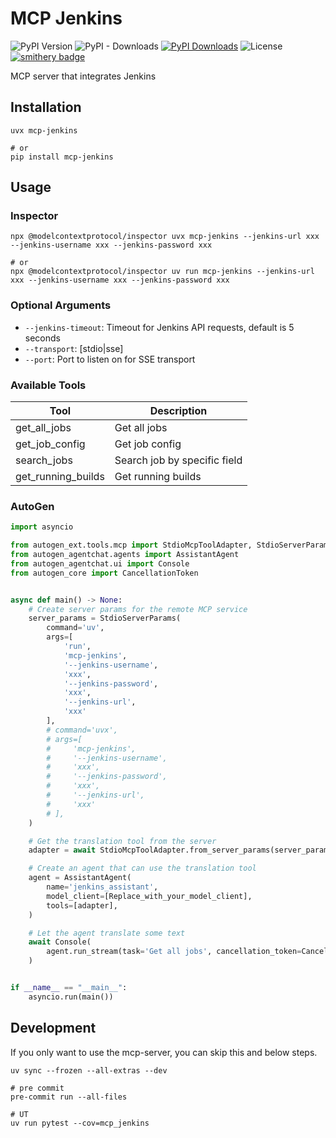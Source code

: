 # MCP Jenkins
![PyPI Version](https://img.shields.io/pypi/v/mcp-jenkins)
![PyPI - Downloads](https://img.shields.io/pypi/dm/mcp-jenkins)
[![PyPI Downloads](https://static.pepy.tech/badge/mcp-jenkins)](https://pepy.tech/projects/mcp-jenkins)
![License](https://img.shields.io/github/license/lanbaoshen/mcp-jenkins)
[![smithery badge](https://smithery.ai/badge/@lanbaoshen/mcp-jenkins)](https://smithery.ai/server/@lanbaoshen/mcp-jenkins)

MCP server that integrates Jenkins

## Installation
```
uvx mcp-jenkins

# or
pip install mcp-jenkins
```

## Usage

### Inspector
```
npx @modelcontextprotocol/inspector uvx mcp-jenkins --jenkins-url xxx --jenkins-username xxx --jenkins-password xxx

# or
npx @modelcontextprotocol/inspector uv run mcp-jenkins --jenkins-url xxx --jenkins-username xxx --jenkins-password xxx
```

### Optional Arguments
- `--jenkins-timeout`: Timeout for Jenkins API requests, default is 5 seconds
- `--transport`: [stdio|sse]
- `--port`: Port to listen on for SSE transport


### Available Tools

| Tool               | Description                  |
|--------------------|------------------------------|
| get_all_jobs       | Get all jobs                 |
| get_job_config     | Get job config               |
| search_jobs        | Search job by specific field |
| get_running_builds | Get running builds           |


### AutoGen
```python
import asyncio

from autogen_ext.tools.mcp import StdioMcpToolAdapter, StdioServerParams
from autogen_agentchat.agents import AssistantAgent
from autogen_agentchat.ui import Console
from autogen_core import CancellationToken


async def main() -> None:
    # Create server params for the remote MCP service
    server_params = StdioServerParams(
        command='uv',
        args=[
            'run',
            'mcp-jenkins',
            '--jenkins-username',
            'xxx',
            '--jenkins-password',
            'xxx',
            '--jenkins-url',
            'xxx'
        ],
        # command='uvx',
        # args=[
        #     'mcp-jenkins',
        #     '--jenkins-username',
        #     'xxx',
        #     '--jenkins-password',
        #     'xxx',
        #     '--jenkins-url',
        #     'xxx'
        # ],
    )

    # Get the translation tool from the server
    adapter = await StdioMcpToolAdapter.from_server_params(server_params, 'get_all_jobs')

    # Create an agent that can use the translation tool
    agent = AssistantAgent(
        name='jenkins_assistant',
        model_client=[Replace_with_your_model_client],
        tools=[adapter],
    )

    # Let the agent translate some text
    await Console(
        agent.run_stream(task='Get all jobs', cancellation_token=CancellationToken())
    )


if __name__ == "__main__":
    asyncio.run(main())
```


## Development
If you only want to use the mcp-server, you can skip this and below steps.

```shell
uv sync --frozen --all-extras --dev
```

```shell
# pre commit
pre-commit run --all-files
```

```shell
# UT
uv run pytest --cov=mcp_jenkins
```
